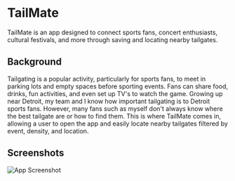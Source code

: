 
# TailMate

TailMate is an app designed to connect sports fans, concert enthusiasts, cultural festivals, and more through saving and locating nearby tailgates. 


## Background

Tailgating is a popular activity, particularly for sports fans, to meet in parking lots and empty spaces before sporting events. Fans can share food, drinks, fun activities, and even set up TV's to watch the game. Growing up near Detroit, my team and I know how important tailgating is to Detroit sports fans. However, many fans such as myself don't always know where the best tailgate are or how to find them. This is where TailMate comes in, allowing a user to open the app and easily locate nearby tailgates filtered by event, density, and location. 
## Screenshots

![App Screenshot](https://via.placeholder.com/468x300?text=App+Screenshot+Here)

